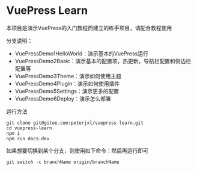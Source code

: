 # VuePress Learn

本项目是演示VuePress的入门教程而建立的练手项目，请配合教程使用





分支说明：

* VuePressDemo1HelloWorld：演示基本的VuePress运行
* VuePressDemo2Basic：演示基本的配置项，热更新，导航栏配置和侧边栏配置等
* VuePressDemo3Theme：演示如何使用主题
* VuePressDemo4Plugin：演示如何使用插件
* VuePressDemo5Settings：演示更多的配置
* VuePressDemo6Deploy：演示怎么部署



运行方法

```
git clone git@gitee.com:peterjxl/vuepress-learn.git
cd vuepress-learn
npm i
npm run docs:dev
```



如果想要切换到某个分支，则使用如下命令：然后再运行即可

```
git switch -c branchName origin/branchName
```

